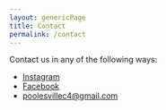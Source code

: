 ```yaml
---
layout: genericPage
title: Contact
permalink: /contact
---
```

Contact us in any of the following ways:

- [Instagram](https://www.instagram.com/poolesvillec4/)
- [Facebook](https://www.facebook.com/Poolesville-Combating-Childhood-Cancer-Club-109611417299285/)
- <poolesvillec4@gmail.com>